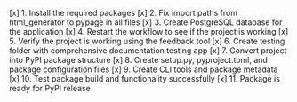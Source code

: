[x] 1. Install the required packages
[x] 2. Fix import paths from html_generator to pypage in all files
[x] 3. Create PostgreSQL database for the application
[x] 4. Restart the workflow to see if the project is working
[x] 5. Verify the project is working using the feedback tool
[x] 6. Create testing folder with comprehensive documentation testing app
[x] 7. Convert project into PyPI package structure
[x] 8. Create setup.py, pyproject.toml, and package configuration files
[x] 9. Create CLI tools and package metadata
[x] 10. Test package build and functionality successfully
[x] 11. Package is ready for PyPI release